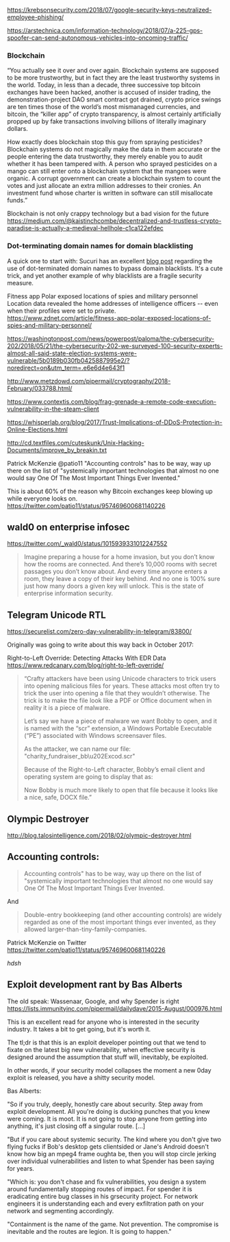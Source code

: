 https://krebsonsecurity.com/2018/07/google-security-keys-neutralized-employee-phishing/

https://arstechnica.com/information-technology/2018/07/a-225-gps-spoofer-can-send-autonomous-vehicles-into-oncoming-traffic/


### Blockchain

“You actually see it over and over again. Blockchain systems are supposed to be more trustworthy, but in fact they are the least trustworthy systems in the world. Today, in less than a decade, three successive top bitcoin exchanges have been hacked, another is accused of insider trading, the demonstration-project DAO smart contract got drained, crypto price swings are ten times those of the world’s most mismanaged currencies, and bitcoin, the “killer app” of crypto transparency, is almost certainly artificially propped up by fake transactions involving billions of literally imaginary dollars.


How exactly does blockchain stop this guy from spraying pesticides?
Blockchain systems do not magically make the data in them accurate or the people entering the data trustworthy, they merely enable you to audit whether it has been tampered with. A person who sprayed pesticides on a mango can still enter onto a blockchain system that the mangoes were organic. A corrupt government can create a blockchain system to count the votes and just allocate an extra million addresses to their cronies. An investment fund whose charter is written in software can still misallocate funds.”

Blockchain is not only crappy technology but a bad vision for the future
https://medium.com/@kaistinchcombe/decentralized-and-trustless-crypto-paradise-is-actually-a-medieval-hellhole-c1ca122efdec


### Dot-terminating domain names for domain blacklisting

A quick one to start with: Sucuri has an excellent [blog post](https://blog.sucuri.net/2018/07/coinimp-cryptominer-and-fully-qualified-domain-names.html) regarding the use of dot-terminated domain names to bypass domain blacklists. It's a cute trick, and yet another example of why blacklists are a fragile security measure.




Fitness app Polar exposed locations of spies and military personnel
Location data revealed the home addresses of intelligence officers -- even when their profiles were set to private.
https://www.zdnet.com/article/fitness-app-polar-exposed-locations-of-spies-and-military-personnel/


https://washingtonpost.com/news/powerpost/paloma/the-cybersecurity-202/2018/05/21/the-cybersecurity-202-we-surveyed-100-security-experts-almost-all-said-state-election-systems-were-vulnerable/5b0189b030fb0425887995e2/?noredirect=on&utm_term=.e6e6d4e643f1


http://www.metzdowd.com/pipermail/cryptography/2018-February/033788.html/

https://www.contextis.com/blog/frag-grenade-a-remote-code-execution-vulnerability-in-the-steam-client

https://whisperlab.org/blog/2017/Trust-Implications-of-DDoS-Protection-in-Online-Elections.html

http://cd.textfiles.com/cuteskunk/Unix-Hacking-Documents/improve_by_breakin.txt

Patrick McKenzie @patio11
"Accounting controls" has to be way, way up there on the list of "systemically important technologies that almost no one would say One Of The Most Important Things Ever Invented."

This is about 60% of the reason why Bitcoin exchanges keep blowing up while everyone looks on.
https://twitter.com/patio11/status/957469600681140226


## wald0 on enterprise infosec
https://twitter.com/_wald0/status/1015939331012247552

>Imagine preparing a house for a home invasion, but you don’t know how the rooms are connected. And there’s 10,000 rooms with secret passages you don’t know about. And every time anyone enters a room, they leave a copy of their key behind. And no one is 100% sure just how many doors a given key will unlock. This is the state of enterprise information security.



## Telegram Unicode RTL

https://securelist.com/zero-day-vulnerability-in-telegram/83800/

Originally was going to write about this way back in October 2017:

Right-to-Left Override: Detecting Attacks With EDR Data
https://www.redcanary.com/blog/right-to-left-override/
>“Crafty attackers have been using Unicode characters to trick users into opening malicious files for years. These attacks most often try to trick the user into opening a file that they wouldn’t otherwise. The trick is to make the file look like a PDF or Office document when in reality it is a piece of malware.
>
>Let’s say we have a piece of malware we want Bobby to open, and it is named with the “scr” extension, a Windows Portable Executable (“PE”) associated with Windows screensaver files.
>
>As the attacker, we can name our file: "charity_fundraiser_bb\u202Excod.scr"
>
>Because of the Right-to-Left character, Bobby’s email client and operating system are going to display that as:
>
>Now Bobby is much more likely to open that file because it looks like a nice, safe, DOCX file.”

## Olympic Destroyer

http://blog.talosintelligence.com/2018/02/olympic-destroyer.html


## Accounting controls:

>Accounting controls" has to be way, way up there on the list of "systemically important technologies that almost no one would say One Of The Most Important Things Ever Invented.

And

>Double-entry bookkeeping (and other accounting controls) are widely regarded as one of the most important things ever invented, as they allowed larger-than-tiny-family-companies.

Patrick McKenzie on Twitter
https://twitter.com/patio11/status/957469600681140226

*hdsh*



## Exploit development rant by Bas Alberts

The old speak: Wassenaar, Google,	and why Spender is right
https://lists.immunityinc.com/pipermail/dailydave/2015-August/000976.html

This is an excellent read for anyone who is interested in the security industry. It takes a bit to get going, but it's worth it.

The tl;dr is that this is an exploit developer pointing out that we tend to fixate on the latest big new vulnerability, when effective security is designed around the assumption that stuff will, inevitably, be exploited.

In other words, if your security model collapses the moment a new 0day exploit is released, you have a shitty security model.

Bas Alberts:

"So if you truly, deeply, honestly care about security. Step away from
exploit development. All you're doing is ducking punches that you knew
were coming. It is moot. It is not going to stop anyone from getting
into anything, it's just closing off a singular route. [...]

"But if you care about systemic security. The kind where you don't give
two flying fucks if Bob's desktop gets clientsided or Jane's Android
doesn't know how big an mpeg4 frame oughta be, then you will stop circle
jerking over individual vulnerabilities and listen to what Spender has
been saying for years.

"Which is: you don't chase and fix vulnerabilities, you design a system
around fundamentally stopping routes of impact. For spender it is
eradicating entire bug classes in his grsecurity project. For network
engineers it is understanding each and every exfiltration path on your
network and segmenting accordingly.

"Containment is the name of the game. Not prevention. The compromise is
inevitable and the routes are legion. It is going to happen."
